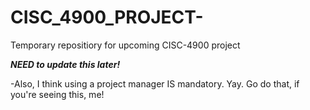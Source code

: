 # CISC_4900_PROJECT-
Temporary repositiory for upcoming CISC-4900 project

***NEED to update this later!***

-Also, I think using a project manager IS mandatory. Yay. Go do that, if you're seeing this, me!
